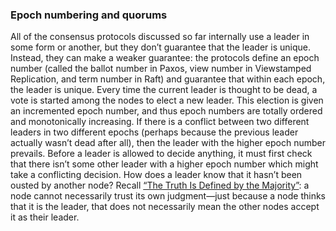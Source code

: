 ### Epoch numbering and quorums 
All of the consensus protocols discussed so far internally use a leader in some form or another, but
they don’t guarantee that the leader is unique. Instead, they can make a weaker guarantee: the
protocols define an epoch number (called the ballot number in Paxos, view number in
Viewstamped Replication, and term number in Raft) and guarantee that within each epoch, the leader
is unique. 
Every time the current leader is thought to be dead, a vote is started among the nodes to elect a
new leader. This election is given an incremented epoch number, and thus epoch numbers are totally
ordered and monotonically increasing. If there is a conflict between two different leaders in two
different epochs (perhaps because the previous leader actually wasn’t dead after all), then the
leader with the higher epoch number prevails. Before a leader is allowed to decide anything, it must first check that there isn’t some other
leader with a higher epoch number which might take a conflicting decision. How does a leader know
that it hasn’t been ousted by another node? Recall [“The Truth Is Defined by the Majority”](ch08.html#sec_distributed_majority): a node cannot
necessarily trust its own judgment—just because a node thinks that it is the leader, that does not
necessarily mean the other nodes accept it as their leader.